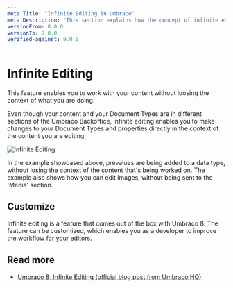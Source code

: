 ```yaml
---
meta.Title: "Infinite Editing in Umbraco"
meta.Description: "This section explains how the concept of infinite editing in the Umbraco backoffice works."
versionFrom: 8.0.0
versionTo: 9.0.0
verified-against: 9.0.0
---
```


# Infinite Editing

This feature enables you to work with your content without loosing the context of what you are doing.

Even though your content and your Document Types are in different sections of the Umbraco Backoffice, infinite editing enables you to make changes to your Document Types and properties directly in the context of the content you are editing.

![Infinite Editing](images/Infinite-editing.gif)

In the example showcased above, prevalues are being added to a data type, without losing the context of the content that's being worked on. The example also shows how you can edit images, without being sent to the 'Media' section.

## Customize

Infinite editing is a feature that comes out of the box with Umbraco 8. The feature can be customized, which enables you as a developer to improve the workflow for your editors.

## Read more

- [Umbraco 8: Infinite Editing (official blog post from Umbraco HQ)](https://umbraco.com/blog/umbraco-8-infinite-editing/)
